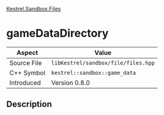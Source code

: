 [Kestrel.Sandbox.Files](index)
# gameDataDirectory
| Aspect | Value |
| --- | --- |
| Source File | `libKestrel/sandbox/file/files.hpp` |
| C++ Symbol | `kestrel::sandbox::game_data` |
| Introduced | Version 0.8.0 |
## Description

